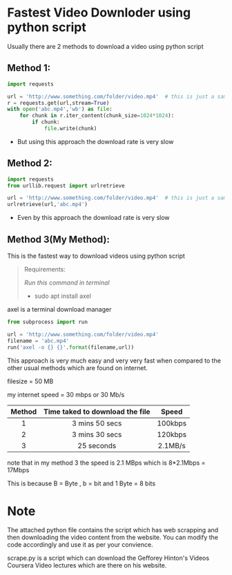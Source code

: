 # Fastest Video Downloder using python script

Usually there are 2 methods to download a video using python script 

## Method 1:

```python
import requests

url = 'http://www.something.com/folder/video.mp4'  # this is just a sample url
r = requests.get(url,stream=True)
with open('abc.mp4','wb') as file:
    for chunk in r.iter_content(chunk_size=1024*1024):
        if chunk:
            file.write(chunk)
```
- But using this approach the download rate is very slow

## Method 2:

```python
import requests
from urllib.request import urlretrieve

url = 'http://www.something.com/folder/video.mp4'  # this is just a sample url
urlretrieve(url,'abc.mp4')
```
- Even by this approach the download rate is very slow

## Method 3(My Method):
This is the fastest way to download videos using python script

> Requirements:
> 
> _Run this command in terminal_ 
> - sudo apt install axel

axel is a terminal download manager 

```python
from subprocess import run

url = 'http://www.something.com/folder/video.mp4'
filename = 'abc.mp4'
run('axel -o {} {}'.format(filename,url))
```

This approach is very much easy and very very fast when compared to the other usual methods which are found on internet.

filesize = 50 MB

my internet speed = 30 mbps or 30 Mb/s

|Method|Time taked to download the file|Speed|
|:----:|:-----------------------------:|:---:|
|1|3 mins 50 secs|100kbps|
|2|3 mins 30 secs|120kbps|
|3|25 seconds|2.1MB/s|

note that in my method 3 the speed is 2.1 MBps which is 8*2.1Mbps = 17Mbps

This is because B = Byte , b = bit and 1 Byte = 8 bits

# Note

The attached python file contains the script which has web scrapping and then downloading the video content from the website. You can modify the code accordingly and use it as per your convience.

scrape.py is a script which can download the Gefforey Hinton's Videos Coursera Video lectures which are there on his website.